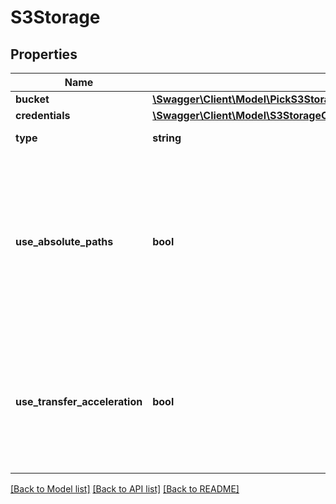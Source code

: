 # S3Storage

## Properties
Name | Type | Description | Notes
------------ | ------------- | ------------- | -------------
**bucket** | [**\Swagger\Client\Model\PickS3StorageExcludeKeyofS3StorageCredentialsBucket**](PickS3StorageExcludeKeyofS3StorageCredentialsBucket.md) |  | 
**credentials** | [**\Swagger\Client\Model\S3StorageCredentials**](S3StorageCredentials.md) |  | 
**type** | **string** | The type of this storage layer. | 
**use_absolute_paths** | **bool** | If &#x60;true&#x60; then writes S3 objects with full &#x60;filePath&#x60; as key, prefixed with the &#x60;objectKeyPrefix&#x60;.  If &#x60;false&#x60; then writes S3 objects using a relative &#x60;filePath&#x60; in relation to folder&#x27;s path, prefixed with the &#x60;objectKeyPrefix&#x60;. | 
**use_transfer_acceleration** | **bool** | Enables S3 transfer acceleration, providing improved file upload speeds for larger files.  Note: this setting must also be enabled on the S3 bucket. | 

[[Back to Model list]](../../README.md#documentation-for-models) [[Back to API list]](../../README.md#documentation-for-api-endpoints) [[Back to README]](../../README.md)

